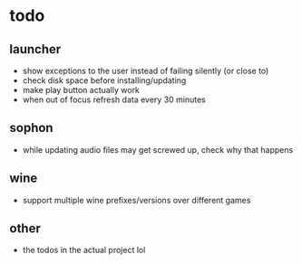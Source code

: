 # todo

## launcher

- show exceptions to the user instead of failing silently (or close to)
- check disk space before installing/updating
- make play button actually work
- when out of focus refresh data every 30 minutes

## sophon

- while updating audio files may get screwed up, check why that happens

## wine

- support multiple wine prefixes/versions over different games

## other

- the todos in the actual project lol
